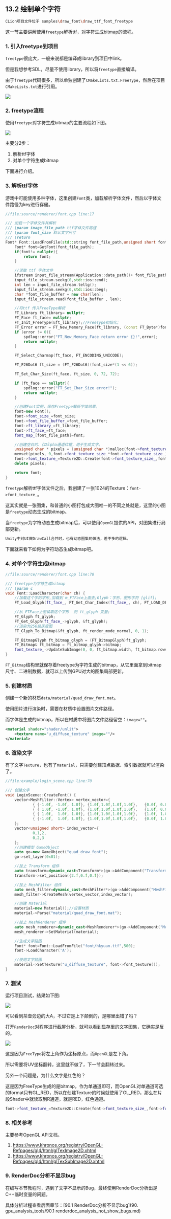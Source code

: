 ﻿## 13.2 绘制单个字符

```bash
CLion项目文件位于 samples\draw_font\draw_ttf_font_freetype
```

这一节主要讲解使用`freetype`解析ttf，对字符生成bitmap的流程。

### 1. 引入freetype到项目

`freetype`很庞大，一般来说都是编译成library到项目中link。

但是我想参考SDL，尽量不使用library，所以将`freetype`直接编译。

由于`freetype`代码很多，所以单独创建了`CMakeLists.txt.FreeType`，然后在项目`CMakeLists.txt`进行引用。

![](../../imgs/draw_font/draw_ttf_font_freetype/freetype_cmakelists.jpg)


### 2. freetype流程

使用`freetype`对字符生成bitmap的主要流程如下图。

![](../../imgs/draw_font/draw_ttf_font_freetype/freetype_flow.jpg)

主要分2步：

1. 解析ttf字体
2. 对单个字符生成bitmap

下面进行介绍。

### 3. 解析ttf字体

游戏中可能使用多种字体，这里创建`Font`类，加载解析字体文件，然后以字体文件路径为key进行存储。

```c++
//file:source/renderer/font.cpp line:17

/// 加载一个字体文件并解析
/// \param image_file_path ttf字体文件路径
/// \param font_size 默认文字尺寸
/// \return
Font* Font::LoadFromFile(std::string font_file_path,unsigned short font_size){
    Font* font=GetFont(font_file_path);
    if(font!= nullptr){
        return font;
    }

    //读取 ttf 字体文件
    ifstream input_file_stream(Application::data_path()+ font_file_path,ios::in | ios::binary);
    input_file_stream.seekg(0,std::ios::end);
    int len = input_file_stream.tellg();
    input_file_stream.seekg(0,std::ios::beg);
    char *font_file_buffer = new char[len];
    input_file_stream.read(font_file_buffer , len);

    //将ttf 传入FreeType解析
    FT_Library ft_library= nullptr;
    FT_Face ft_face= nullptr;
    FT_Init_FreeType(&ft_library);//FreeType初始化;
    FT_Error error = FT_New_Memory_Face(ft_library, (const FT_Byte*)font_file_buffer, len, 0, &ft_face);
    if (error != 0){
        spdlog::error("FT_New_Memory_Face return error {}!",error);
        return nullptr;
    }

    FT_Select_Charmap(ft_face, FT_ENCODING_UNICODE);

    FT_F26Dot6 ft_size = (FT_F26Dot6)(font_size*(1 << 6));

    FT_Set_Char_Size(ft_face, ft_size, 0, 72, 72);

    if (ft_face == nullptr){
        spdlog::error("FT_Set_Char_Size error!");
        return nullptr;
    }

    //创建Font实例，保存Freetype解析字体结果。
    font=new Font();
    font->font_size_=font_size;
    font->font_file_buffer_=font_file_buffer;
    font->ft_library_=ft_library;
    font->ft_face_=ft_face;
    font_map_[font_file_path]=font;

    //创建空白的、仅Alpha通道纹理，用于生成文字。
    unsigned char * pixels = (unsigned char *)malloc(font->font_texture_size_ * font->font_texture_size_);
    memset(pixels, 0,font->font_texture_size_*font->font_texture_size_);
    font->font_texture_=Texture2D::Create(font->font_texture_size_,font->font_texture_size_,GL_RED,GL_RED,GL_UNSIGNED_BYTE,pixels);
    delete pixels;

    return font;
}
```

`freetype`解析ttf字体文件之后，我创建了一张1024的Texture：`font->font_texture_`。

这其实就是一张图集，和普通的小图打包成大图唯一的不同之处就是，这里的小图是`freetype`动态生成的bitmap。

当`freetype`为字符动态生成bitmap后，可以使用`OpenGL`提供的API，对图集进行局部更新。

```c
Unity中对UI做DrawCall合并时，也有动态图集的做法，差不多的逻辑。
```

下面就来看下如何为字符动态生成bitmap吧。

### 4. 对单个字符生成bitmap

```c++
//file:source/renderer/font.cpp line:70

/// freetype为字符生成bitmap
/// \param c
void Font::LoadCharacter(char ch) {
    //加载这个字的字形,加载到 m_FTFace上面去;Glyph：字形，图形字符 [glif];
    FT_Load_Glyph(ft_face_, FT_Get_Char_Index(ft_face_, ch), FT_LOAD_DEFAULT);

    //从 FTFace上面读取这个字形  到 ft_glyph 变量;
    FT_Glyph ft_glyph;
    FT_Get_Glyph(ft_face_->glyph, &ft_glyph);
    //渲染为256级灰度图
    FT_Glyph_To_Bitmap(&ft_glyph, ft_render_mode_normal, 0, 1);

    FT_BitmapGlyph ft_bitmap_glyph = (FT_BitmapGlyph)ft_glyph;
    FT_Bitmap& ft_bitmap = ft_bitmap_glyph->bitmap;
    font_texture_->UpdateSubImage(0, 0, ft_bitmap.width, ft_bitmap.rows, GL_RED, GL_UNSIGNED_BYTE, ft_bitmap.buffer);
}
```

`FT_Bitmap`结构里就保存着freetype为字符生成的bitmap，从它里面拿到bitmap尺寸、二进制数据，就可以上传到GPU对大的图集局部更新。


### 5. 创建材质

创建一个新的材质`data/material/quad_draw_font.mat`。

使用图片进行渲染时，需要在材质中设置图片文件路径。

而字体是生成的bitmap，所以在材质中将图片文件路径留空：`image=""`。

```xml
<material shader="shader/unlit">
    <texture name="u_diffuse_texture" image=""/>
</material>
```

### 6. 渲染文字

有了文字`Texture`，也有了`Material`，只需要创建顶点数据、索引数据就可以渲染了。

```c++
//file:example/login_scene.cpp line:70

/// 创建文字
void LoginScene::CreateFont() {
    vector<MeshFilter::Vertex> vertex_vector={
            { {-1.0f, -1.0f, 1.0f}, {1.0f,1.0f,1.0f,1.0f},   {0.0f, 0.0f} },
            { { 1.0f, -1.0f, 1.0f}, {1.0f,1.0f,1.0f,1.0f},   {1.0f, 0.0f} },
            { { 1.0f,  1.0f, 1.0f}, {1.0f,1.0f,1.0f,1.0f},   {1.0f, 1.0f} },
            { {-1.0f,  1.0f, 1.0f}, {1.0f,1.0f,1.0f,1.0f},   {0.0f, 1.0f} }
    };
    vector<unsigned short> index_vector={
            0,1,2,
            0,2,3
    };
    //创建模型 GameObject
    auto go=new GameObject("quad_draw_font");
    go->set_layer(0x01);

    //挂上 Transform 组件
    auto transform=dynamic_cast<Transform*>(go->AddComponent("Transform"));
    transform->set_position({2.f,0.f,0.f});

    //挂上 MeshFilter 组件
    auto mesh_filter=dynamic_cast<MeshFilter*>(go->AddComponent("MeshFilter"));
    mesh_filter->CreateMesh(vertex_vector,index_vector);

    //创建 Material
    material=new Material();//设置材质
    material->Parse("material/quad_draw_font.mat");

    //挂上 MeshRenderer 组件
    auto mesh_renderer=dynamic_cast<MeshRenderer*>(go->AddComponent("MeshRenderer"));
    mesh_renderer->SetMaterial(material);

    //生成文字贴图
    Font* font=Font::LoadFromFile("font/hkyuan.ttf",500);
    font->LoadCharacter('A');

    //使用文字贴图
    material->SetTexture("u_diffuse_texture", font->font_texture());
}
```

### 7. 测试

运行项目测试，结果如下图:

![](../../imgs/draw_font/draw_ttf_font_freetype/draw_font_texture.jpg)

可以看到茶壶旁边的大A，不过它是上下颠倒的，是哪里出错了吗？

打开`RenderDoc`对程序进行截屏分析，就可以看到显存里的文字图集，它确实是反的。

![](../../imgs/draw_font/draw_ttf_font_freetype/renderdoc_freetype_font_texture.png)

这是因为`FreeType`将左上角作为坐标原点，而`OpenGL`是左下角。

所以需要将UV坐标翻转，这里就不做了，下一节会翻转过来。

另外一个问题是，为什么文字是红色的？

这是因为FreeType生成的是bitmap，作为单通道即可，而OpenGL对单通道可选的format只有GL_RED，所以在创建Texture的时候就使用了GL_RED，那么在片段Shader中就读取到R通道，就是RED，红色通道。

```c++
font->font_texture_=Texture2D::Create(font->font_texture_size_,font->font_texture_size_,GL_RED,GL_RED,GL_UNSIGNED_BYTE,pixels);
```

### 8. 相关参考

主要参考OpenGL API文档。

1. https://www.khronos.org/registry/OpenGL-Refpages/gl4/html/glTexImage2D.xhtml
2. https://www.khronos.org/registry/OpenGL-Refpages/gl4/html/glTexSubImage2D.xhtml

### 9. RenderDoc分析不显示bug

在编写本节教程时，遇到了文字不显示的Bug，最终使用RenderDoc分析出是C++临时变量的问题。

具体分析过程查看后面章节：[90.1 RenderDoc分析不显示bug](90. gpu_analysis_tools/90.1 renderdoc_analysis_not_show_bugs.md)